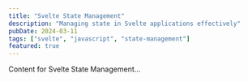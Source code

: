 ```yaml
---
title: "Svelte State Management"
description: "Managing state in Svelte applications effectively"
pubDate: 2024-03-11
tags: ["svelte", "javascript", "state-management"]
featured: true
---
```


Content for Svelte State Management...
